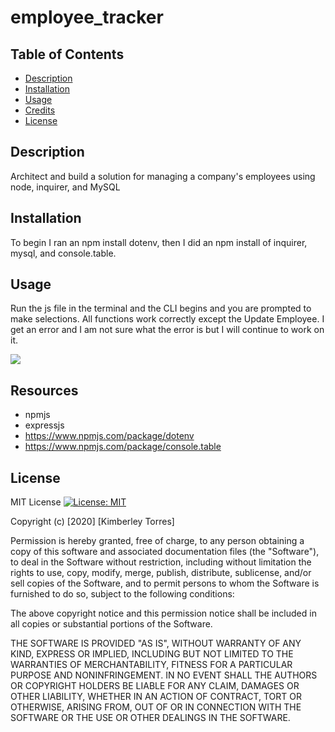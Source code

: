# employee_tracker

## Table of Contents
* [Description](#description)
* [Installation](#installation)
* [Usage](#usage)
* [Credits](#credits)
* [License](#License)

## Description
Architect and build a solution for managing a company's employees using node, inquirer, and MySQL

## Installation
To begin I ran an npm install dotenv, then I did an npm install of inquirer, mysql, and console.table. 

## Usage
Run the js file in the terminal and the CLI begins and you are prompted to make selections. All functions work correctly except the Update Employee. I get an error and I am not sure what the error is but I will continue to work on it. 

![](employeeTracker.gif)

## Resources
* npmjs
* expressjs
* https://www.npmjs.com/package/dotenv
* https://www.npmjs.com/package/console.table

## License
MIT License [![License: MIT](https://img.shields.io/badge/License-MIT-yellow.svg)](https://opensource.org/licenses/MIT)

Copyright (c) [2020] [Kimberley Torres]

Permission is hereby granted, free of charge, to any person obtaining a copy
of this software and associated documentation files (the "Software"), to deal
in the Software without restriction, including without limitation the rights
to use, copy, modify, merge, publish, distribute, sublicense, and/or sell
copies of the Software, and to permit persons to whom the Software is
furnished to do so, subject to the following conditions:

The above copyright notice and this permission notice shall be included in all
copies or substantial portions of the Software.

THE SOFTWARE IS PROVIDED "AS IS", WITHOUT WARRANTY OF ANY KIND, EXPRESS OR
IMPLIED, INCLUDING BUT NOT LIMITED TO THE WARRANTIES OF MERCHANTABILITY,
FITNESS FOR A PARTICULAR PURPOSE AND NONINFRINGEMENT. IN NO EVENT SHALL THE
AUTHORS OR COPYRIGHT HOLDERS BE LIABLE FOR ANY CLAIM, DAMAGES OR OTHER
LIABILITY, WHETHER IN AN ACTION OF CONTRACT, TORT OR OTHERWISE, ARISING FROM,
OUT OF OR IN CONNECTION WITH THE SOFTWARE OR THE USE OR OTHER DEALINGS IN THE
SOFTWARE.

